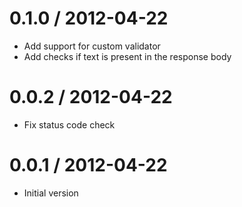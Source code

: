 
0.1.0 / 2012-04-22
==================

  * Add support for custom validator
  * Add checks if text is present in the response body

0.0.2 / 2012-04-22
==================

  * Fix status code check

0.0.1 / 2012-04-22
==================

  * Initial version
